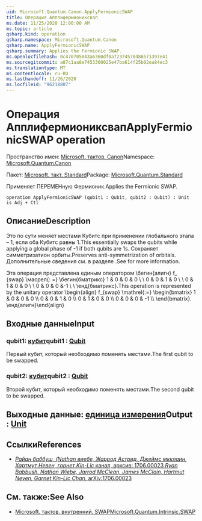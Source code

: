 ```yaml
---
uid: Microsoft.Quantum.Canon.ApplyFermionicSWAP
title: Операция Апплифермиониксвап
ms.date: 11/25/2020 12:00:00 AM
ms.topic: article
qsharp.kind: operation
qsharp.namespace: Microsoft.Quantum.Canon
qsharp.name: ApplyFermionicSWAP
qsharp.summary: Applies the Fermionic SWAP.
ms.openlocfilehash: 0c470705843a6360df0a72374570d86571397e41
ms.sourcegitcommit: a87c1aa8e7453360025e47ba614f25b02ea84ec3
ms.translationtype: MT
ms.contentlocale: ru-RU
ms.lasthandoff: 11/26/2020
ms.locfileid: "96218807"
---
```

# <a name="applyfermionicswap-operation"></a><span data-ttu-id="8f6ff-102">Операция Апплифермиониксвап</span><span class="sxs-lookup"><span data-stu-id="8f6ff-102">ApplyFermionicSWAP operation</span></span>

<span data-ttu-id="8f6ff-103">Пространство имен: [Microsoft. тактов. Canon](xref:Microsoft.Quantum.Canon)</span><span class="sxs-lookup"><span data-stu-id="8f6ff-103">Namespace: [Microsoft.Quantum.Canon](xref:Microsoft.Quantum.Canon)</span></span>

<span data-ttu-id="8f6ff-104">Пакет: [Microsoft. такт. Standard](https://nuget.org/packages/Microsoft.Quantum.Standard)</span><span class="sxs-lookup"><span data-stu-id="8f6ff-104">Package: [Microsoft.Quantum.Standard](https://nuget.org/packages/Microsoft.Quantum.Standard)</span></span>


<span data-ttu-id="8f6ff-105">Применяет ПЕРЕМЕНную Фермионик.</span><span class="sxs-lookup"><span data-stu-id="8f6ff-105">Applies the Fermionic SWAP.</span></span>

```qsharp
operation ApplyFermionicSWAP (qubit1 : Qubit, qubit2 : Qubit) : Unit is Adj + Ctl
```


## <a name="description"></a><span data-ttu-id="8f6ff-106">Описание</span><span class="sxs-lookup"><span data-stu-id="8f6ff-106">Description</span></span>

<span data-ttu-id="8f6ff-107">Это по сути меняет местами Кубитс при применении глобального этапа – 1, если оба Кубитс равны 1.</span><span class="sxs-lookup"><span data-stu-id="8f6ff-107">This essentially swaps the qubits while applying a global phase of -1 if both qubits are 1s.</span></span> <span data-ttu-id="8f6ff-108">Сохраняет симметризатион орбиты.</span><span class="sxs-lookup"><span data-stu-id="8f6ff-108">Preserves anti-symmetrization of orbitals.</span></span>
<span data-ttu-id="8f6ff-109">Дополнительные сведения см. в разделе .</span><span class="sxs-lookup"><span data-stu-id="8f6ff-109">See  for more information.</span></span>

<span data-ttu-id="8f6ff-110">Эта операция представлена единым оператором \бегин{алигн} f_ {swap} \масрел{: =} \бегин{бматрикс} 1 & 0 & 0 & 0 \\ \\ 0 & 0 & 1 & 0 \\ \\ 0 & 1 & 0 & 0 \\ \\ 0 & 0 & 0 &-1 \\ \\ \енд{бматрикс}.</span><span class="sxs-lookup"><span data-stu-id="8f6ff-110">This operation is represented by the unitary operator \begin{align} f_{swap} \mathrel{:=} \begin{bmatrix} 1 & 0 & 0 & 0 \\\\ 0 & 0 & 1 & 0 \\\\ 0 & 1 & 0 & 0 \\\\ 0 & 0 & 0 & -1 \\\\ \end{bmatrix}.</span></span>
<span data-ttu-id="8f6ff-111">\енд{алигн}</span><span class="sxs-lookup"><span data-stu-id="8f6ff-111">\end{align}</span></span>

## <a name="input"></a><span data-ttu-id="8f6ff-112">Входные данные</span><span class="sxs-lookup"><span data-stu-id="8f6ff-112">Input</span></span>

### <a name="qubit1--qubit"></a><span data-ttu-id="8f6ff-113">qubit1: [кубит](xref:microsoft.quantum.lang-ref.qubit)</span><span class="sxs-lookup"><span data-stu-id="8f6ff-113">qubit1 : [Qubit](xref:microsoft.quantum.lang-ref.qubit)</span></span>

<span data-ttu-id="8f6ff-114">Первый кубит, который необходимо поменять местами.</span><span class="sxs-lookup"><span data-stu-id="8f6ff-114">The first qubit to be swapped.</span></span>


### <a name="qubit2--qubit"></a><span data-ttu-id="8f6ff-115">qubit2: [кубит](xref:microsoft.quantum.lang-ref.qubit)</span><span class="sxs-lookup"><span data-stu-id="8f6ff-115">qubit2 : [Qubit](xref:microsoft.quantum.lang-ref.qubit)</span></span>

<span data-ttu-id="8f6ff-116">Второй кубит, который необходимо поменять местами.</span><span class="sxs-lookup"><span data-stu-id="8f6ff-116">The second qubit to be swapped.</span></span>



## <a name="output--unit"></a><span data-ttu-id="8f6ff-117">Выходные данные: [единица измерения](xref:microsoft.quantum.lang-ref.unit)</span><span class="sxs-lookup"><span data-stu-id="8f6ff-117">Output : [Unit](xref:microsoft.quantum.lang-ref.unit)</span></span>



## <a name="references"></a><span data-ttu-id="8f6ff-118">Ссылки</span><span class="sxs-lookup"><span data-stu-id="8f6ff-118">References</span></span>

- [<span data-ttu-id="8f6ff-119">*Райан баббуш, (Nathan виебе, Жаррод Астрид, Джеймс мкклаин, Хартмут Невен, гарнет Kin-Lic* канал, арксив: 1706.00023</span><span class="sxs-lookup"><span data-stu-id="8f6ff-119"> *Ryan Babbush, Nathan Wiebe, Jarrod McClean, James McClain, Hartmut Neven, Garnet Kin-Lic Chan*, arXiv:1706.00023 </span></span>](https://arxiv.org/pdf/1706.00023.pdf)

## <a name="see-also"></a><span data-ttu-id="8f6ff-120">См. также:</span><span class="sxs-lookup"><span data-stu-id="8f6ff-120">See Also</span></span>

- [<span data-ttu-id="8f6ff-121">Microsoft. тактов. внутренний. SWAP</span><span class="sxs-lookup"><span data-stu-id="8f6ff-121">Microsoft.Quantum.Intrinsic.SWAP</span></span>](xref:Microsoft.Quantum.Intrinsic.SWAP)